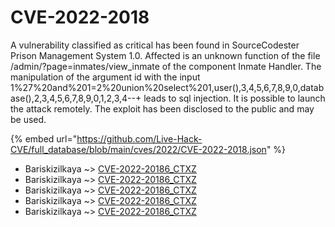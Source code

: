# CVE-2022-2018

A vulnerability classified as critical has been found in SourceCodester Prison Management System 1.0. Affected is an unknown function of the file /admin/?page=inmates/view_inmate of the component Inmate Handler. The manipulation of the argument id with the input 1%27%20and%201=2%20union%20select%201,user(),3,4,5,6,7,8,9,0,database(),2,3,4,5,6,7,8,9,0,1,2,3,4--+ leads to sql injection. It is possible to launch the attack remotely. The exploit has been disclosed to the public and may be used.

{% embed url="https://github.com/Live-Hack-CVE/full_database/blob/main/cves/2022/CVE-2022-2018.json" %}


* Bariskizilkaya ~> [CVE-2022-20186_CTXZ](https://www.alice-snow.ru/2022/database/cve-2022-2018/cve-2022-20186_ctxz-bariskizilkaya)
* Bariskizilkaya ~> [CVE-2022-20186_CTXZ](https://www.alice-snow.ru/2022/database/cve-2022-2018/cve-2022-20186_ctxz-bariskizilkaya)
* Bariskizilkaya ~> [CVE-2022-20186_CTXZ](https://www.alice-snow.ru/2022/database/cve-2022-2018/cve-2022-20186_ctxz-bariskizilkaya)
* Bariskizilkaya ~> [CVE-2022-20186_CTXZ](https://www.alice-snow.ru/2022/database/cve-2022-2018/cve-2022-20186_ctxz-bariskizilkaya)
* Bariskizilkaya ~> [CVE-2022-20186_CTXZ](https://www.alice-snow.ru/2022/database/cve-2022-2018/cve-2022-20186_ctxz-bariskizilkaya)